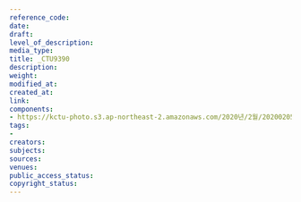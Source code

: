 ```yaml
---
reference_code: 
date: 
draft: 
level_of_description: 
media_type: 
title: _CTU9390
description: 
weight: 
modified_at: 
created_at: 
link: 
components:
- https://kctu-photo.s3.ap-northeast-2.amazonaws.com/2020년/2월/20200205_김명환+위원장+인터뷰/_CTU9390.jpg
tags:
- 
creators: 
subjects: 
sources: 
venues: 
public_access_status: 
copyright_status: 
---
```

